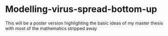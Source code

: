 # Modelling-virus-spread-bottom-up
This will be a poster version highlighting the basic ideas of my master thesis with most of the mathematics stripped away
